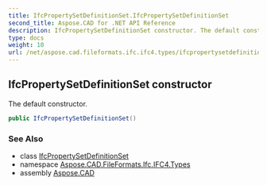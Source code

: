 ```yaml
---
title: IfcPropertySetDefinitionSet.IfcPropertySetDefinitionSet
second_title: Aspose.CAD for .NET API Reference
description: IfcPropertySetDefinitionSet constructor. The default constructor
type: docs
weight: 10
url: /net/aspose.cad.fileformats.ifc.ifc4.types/ifcpropertysetdefinitionset/ifcpropertysetdefinitionset/
---
```

## IfcPropertySetDefinitionSet constructor

The default constructor.

```csharp
public IfcPropertySetDefinitionSet()
```

### See Also

* class [IfcPropertySetDefinitionSet](../)
* namespace [Aspose.CAD.FileFormats.Ifc.IFC4.Types](../../ifcpropertysetdefinitionset/)
* assembly [Aspose.CAD](../../../)


